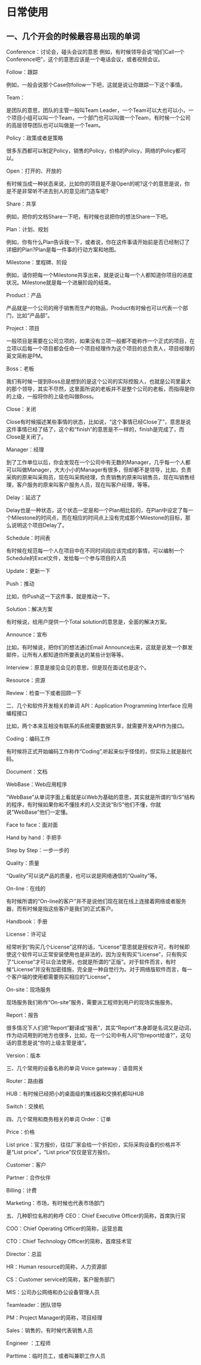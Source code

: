 # 日常使用

## 一、几个开会的时候最容易出现的单词
Conference：讨论会，碰头会议的意思
例如，有时候领导会说“咱们Call一个Conference吧”，这个的意思应该是一个电话会议，或者视频会议。



Follow：跟踪

例如，一般会说那个Case你follow一下吧，这就是说让你跟踪一下这个事情。



Team：

是团队的意思，团队的主管一般叫Team Leader，一个Team可以大也可以小，一个项目小组可以叫一个Team，一个部门也可以叫做一个Team，有时候一个公司的高层领导团队也可以叫做是一个Team。



Policy：政策或者是策略

很多东西都可以制定Policy，销售的Policy，价格的Policy，网络的Policy都可以。



Open：打开的、开放的

有时候当成一种状态来说，比如你的项目是不是Open的呢?这个的意思是说，你是不是非常听不进去别人的意见闭门造车呢?



Share：共享

例如，把你的文档Share一下吧，有时候也说把你的想法Share一下吧。



Plan：计划、规划

例如，你有什么Plan告诉我一下，或者说，你在这件事请开始前是否已经制订了详细的Plan?Plan是每一件事的行动方案和地图。



Milestone：里程碑、阶段

例如，请你把每一个Milestone共享出来，就是说让每一个人都知道你项目的进度状况。Milestone就是每一个进展阶段的结束。



Product：产品

产品就是一个公司的用于销售而生产的物品，Product有时候也可以代表一个部门，比如“产品部”。



Project：项目

一般项目是需要在公司立项的，如果没有立项一般都不能称作一个正式的项目，在立项以后每一个项目都会任命一个项目经理作为这个项目的总负责人，项目经理的英文简称是PM。



Boss：老板

我们有时候一提到Boss总是想到的是这个公司的实际控股人，也就是公司里最大的那个领导，其实不尽然，这里面所说的老板并不是整个公司的老板，而指得是你的上级，一般将你的上级也叫做Boss。



Close：关闭

Close有时候描述某些事情的状态，比如说，“这个事情已经Close了”，意思是说这件事情已经了结了，这个和“finish”的意思是不一样的，finish是完成了，而Close是关闭了。



Manager：经理

到了工作单位以后，你会发现在一个公司中有无数的Manager，几乎每一个人都可以叫做Manager，大大小小的Manager有很多，但却都不是领导，比如，负责采购的原来叫采购员，现在叫采购经理，负责销售的原来叫销售员，现在叫销售经理，客户服务的原来叫客户服务人员，现在叫客户经理，等等。



Delay：延迟了

Delay也是一种状态，这个状态一定是和一个Plan相比较的，在Plan中设定了每一个Milestone的时间点，而在相应的时间点上没有完成那个Milestone的目标，那么说明这个项目Delay了。



Schedule：时间表

有时候在规范每一个人在项目中在不同时间段应该完成的事情，可以编制一个Schedule的Excel文件，发给每一个参与项目的人员



Update：更新一下



Push：推动

比如，你Push这一下这件事，就是推动一下。



Solution：解决方案

有时候说，给用户提供一个Total solution的意思是，全面的解决方案。



Announce：宣布

比如，有时候说，把你们的想法通过Email Announce出来，这就是说发一个群发邮件，让所有人都知道你所要表达的某些计划等等。



Interview：原意是接见会见的意思，但是现在面试也是这个。



Resource：资源



Review：检查一下或者回顾一下



二、几个和软件开发相关的单词
API：Application Programming Interface 应用编程接口

比如，两个本来互相没有联系的系统需要数据共享，就需要开发API作为接口。



Coding：编码工作

有时候将正式开始编码工作称作“Coding”,听起来似乎怪怪的，但实际上就是敲代码。



Document：文档



WebBase：Web应用程序

“WebBase”从单词字面上看就是以Web为基础的意思，其实就是所谓的“B/S”结构的程序，有时候如果你和不懂技术的人交流说“B/S”他们不懂，你就说“WebBase”他们一定懂。



Face to face：面对面



Hand by hand：手把手



Step by Step：一步一步的



Quality：质量

“Quality”可以说产品的质量，也可以说是网络通信的“Quality”等。



On-line：在线的

有时候所谓的“On-line的客户”并不是说他们现在就在线上连接着网络或者服务器，而有时候是指这些客户是我们的正式客户。



Handbook：手册



License：许可证

经常听到“购买几个License”这样的话，“License”意思就是授权许可，有时候即使这个软件可以正常安装使用也是非法的，因为没有购买“License”，只有购买了“License”才可以合法使用，也就是所谓的“正版”。对于软件而言，有时候“License”并没有加密措施，完全是一种自觉行为。对于网络版软件而言，每一个客户端的使用都需要购买相应的“License”。



On-site：现场服务

现场服务我们称作“On-site”服务，需要派工程师到用户的现场实施服务。



Report：报告

很多情况下人们把“Report”翻译成“报表”，其实“Report”本身即是名词又是动词，作为动词用到的地方也很多，比如，在一个公司中有人问“你report给谁?”，这句话的意思是说“你的上级主管是谁”。



Version：版本



三、几个常用的设备名称的单词
Voice gateway：语音网关



Router：路由器



HUB：有时候已经把小的桌面级的集线器和交换机都叫HUB



Switch：交换机



四、几个常用和商务相关的单词
Order：订单



Price：价格



List price：官方报价，往往厂家会给一个折扣价，实际采购设备的价格并不是“List price”，“List price”仅仅是官方报价。



Customer：客户



Partner：合作伙伴



Billing：计费



Marketing：市场，有时候也代表市场部门



五、几种职位名称的称呼
CEO：Chief Executive Officer的简称，首席执行官



COO：Chief Operating Officer的简称，运营总裁



CTO：Chief Technology Officer的简称，首席技术官



Director：总监



HR：Human resource的简称，人力资源部



CS：Customer service的简称，客户服务部门



MIS：公司办公网络和办公设备管理人员



Teamleader：团队领导



PM：Project Manager的简称，项目经理



Sales：销售的，有时候代表销售人员



Engineer ：工程师



Parttime：临时员工，或者叫兼职工作人员
